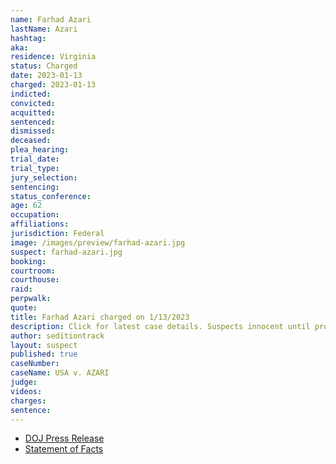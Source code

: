 ```yaml
---
name: Farhad Azari
lastName: Azari
hashtag: 
aka:
residence: Virginia
status: Charged
date: 2023-01-13
charged: 2023-01-13
indicted:
convicted:
acquitted:
sentenced:
dismissed:
deceased:
plea_hearing:
trial_date:
trial_type:
jury_selection:
sentencing:
status_conference:
age: 62
occupation:
affiliations:
jurisdiction: Federal
image: /images/preview/farhad-azari.jpg
suspect: farhad-azari.jpg
booking:
courtroom:
courthouse:
raid:
perpwalk:
quote:
title: Farhad Azari charged on 1/13/2023
description: Click for latest case details. Suspects innocent until proven guilty.
author: seditiontrack
layout: suspect
published: true
caseNumber: 
caseName: USA v. AZARI
judge:
videos:
charges:
sentence:
---
```

- [DOJ Press Release](https://www.justice.gov/usao-dc/pr/virginia-father-and-son-arrested-felony-charges-actions-during-jan-6-capitol-breach)
- [Statement of Facts](https://storage.courtlistener.com/recap/gov.uscourts.dcd.251097/gov.uscourts.dcd.251097.1.1.pdf)
